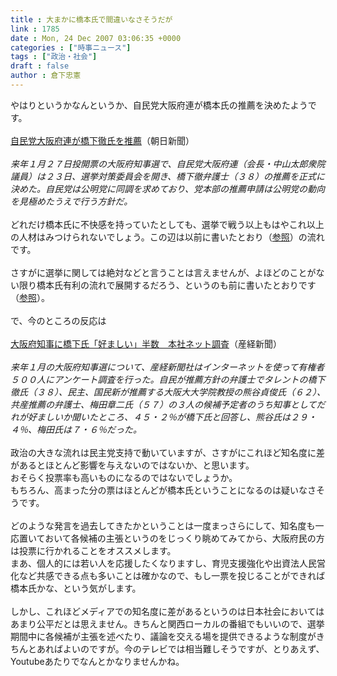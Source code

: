 ```yaml
---
title : 大まかに橋本氏で間違いなさそうだが
link : 1785
date : Mon, 24 Dec 2007 03:06:35 +0000
categories : ["時事ニュース"]
tags : ["政治・社会"]
draft : false
author : 倉下忠憲
---
```


やはりというかなんというか、自民党大阪府連が橋本氏の推薦を決めたようです。<BR><BR><A HREF="http://www.asahi.com/politics/update/1223/OSK200712230037.html" TARGET="_blank">自民党大阪府連が橋下徹氏を推薦</A>（朝日新聞）<BR><BR><I>来年１月２７日投開票の大阪府知事選で、自民党大阪府連（会長・中山太郎衆院議員）は２３日、選挙対策委員会を開き、橋下徹弁護士（３８）の推薦を正式に決めた。自民党は公明党に同調を求めており、党本部の推薦申請は公明党の動向を見極めたうえで行う方針だ。 </I><BR><BR>どれだけ橋本氏に不快感を持っていたとしても、選挙で戦う以上もはやこれ以上の人材はみつけられないでしょう。この辺は以前に書いたとおり（<A HREF="http://www.doblog.com/weblog/myblog/6947/2617284#2617284" TARGET="_blank">参照</A>）の流れです。<BR><BR>さすがに選挙に関しては絶対などと言うことは言えませんが、よほどのことがない限り橋本氏有利の流れで展開するだろう、というのも前に書いたとおりです（<A HREF="http://www.doblog.com/weblog/myblog/6947/2617288#2617288" TARGET="_blank">参照</A>）。<BR><BR>で、今のところの反応は<BR><BR><A HREF="http://sankei.jp.msn.com/politics/local/071223/lcl0712232104002-n1.htm" TARGET="_blank">大阪府知事に橋下氏「好ましい」半数　本社ネット調査</A>（産経新聞）<BR><BR><I>来年１月の大阪府知事選について、産経新聞社はインターネットを使って有権者５００人にアンケート調査を行った。自民が推薦方針の弁護士でタレントの橋下徹氏（３８）、民主、国民新が推薦する大阪大大学院教授の熊谷貞俊氏（６２）、共産推薦の弁護士、梅田章二氏（５７）の３人の候補予定者のうち知事としてだれが好ましいか聞いたところ、４５・２％が橋下氏と回答し、熊谷氏は２９・４％、梅田氏は７・６％だった。</I><BR><BR>政治の大きな流れは民主党支持で動いていますが、さすがにこれほど知名度に差があるとほとんど影響を与えないのではないか、と思います。<BR>おそらく投票率も高いものになるのではないでしょうか。<BR>もちろん、高まった分の票はほとんどが橋本氏ということになるのは疑いなさそうです。<BR><BR>どのような発言を過去してきたかということは一度まっさらにして、知名度も一応置いておいて各候補の主張というのをじっくり眺めてみてから、大阪府民の方は投票に行かれることをオススメします。<BR>まあ、個人的には若い人を応援したくなりますし、育児支援強化や出資法人民営化など共感できる点も多いことは確かなので、もし一票を投じることができれば橋本氏かな、という気がします。<BR><BR>しかし、これほどメディアでの知名度に差があるというのは日本社会においてはあまり公平だとは思えません。きちんと関西ローカルの番組でもいいので、選挙期間中に各候補が主張を述べたり、議論を交える場を提供できるような制度がきちんとあればよいのですが。今のテレビでは相当難しそうですが、とりあえず、Youtubeあたりでなんとかなりませんかね。<br><br>
